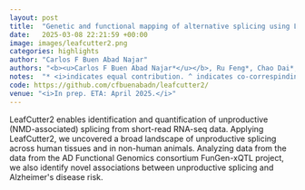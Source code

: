 ```yaml
---
layout: post
title:  "Genetic and functional mapping of alternative splicing using LeafCutter2."
date:   2025-03-08 22:21:59 +00:00
image: images/leafcutter2.png
categories: highlights
author: "Carlos F Buen Abad Najar"
authors: "<b><u>Carlos F Buen Abad Najar*</u></b>, Ru Feng*, Chao Dai*, Benjamin Fair, Quinn Hauck, Jinhui Li, Xuanyao Liu, Gao Wang^, Yang I Li^"
notes:  "* <i>indicates equal contribution. ^ indicates co-correspinding authors.</i>"
code: https://github.com/cfbuenabadn/leafcutter2/
venue: "<i>In prep. ETA: April 2025.</i>"
---
```

LeafCutter2 enables identification and quantification of unproductive (NMD-associated) splicing from short-read RNA-seq data. Applying LeafCutter2, we uncovered a broad landscape of unproductive splicing across human tissues and in non-human animals. Analyzing data from the data from the AD Functional Genomics consortium FunGen-xQTL project, we also identify novel associations between unproductive splicing and Alzheimer's disease risk.
